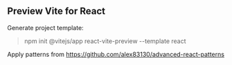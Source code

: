 ## Preview Vite for React

Generate project template:
> npm init @vitejs/app react-vite-preview --template react

Apply patterns from https://github.com/alex83130/advanced-react-patterns
